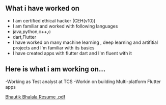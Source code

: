 ## What i have worked on

- I am certified ethical hacker (CEH(v10))
- I am familiar and worked with following languages
- java,python,c++,c
- dart,Flutter
- I have worked on many machine learning , deep learning and artifitial projects and I'm familiar with its basics
- I have created apps with flutter dart and I'm fluent with it

## Here is what i am working on...
-Working as Test analyst at TCS 
-Workin on building Multi-platform Flutter apps 

[Bhautik Bhalala Resume .pdf](https://github.com/Bhautik-Bhalala/Bhautik-Bhalala/files/9034595/Bhautik.Bhalala.Resume.pdf)
